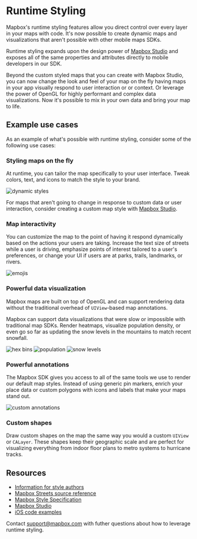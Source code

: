 # Runtime Styling

Mapbox's runtime styling features allow you direct control over every layer in your maps with code. It's now possible to create dynamic maps and visualizations that aren't possible with other mobile maps SDKs.

Runtime styling expands upon the design power of [Mapbox Studio](https://www.mapbox.com/mapbox-studio/) and exposes all of the same properties and attributes directly to mobile developers in our SDK.

Beyond the custom styled maps that you can create with Mapbox Studio, you can now change the look and feel of your map on the fly having maps in your app visually respond to user interaction or or context. Or leverage the power of OpenGL for highly performant and complex data visualizations. Now it's possible to mix in your own data and bring your map to life.

## Example use cases

As an example of what's possible with runtime styling, consider some of the following use cases:

### Styling maps on the fly

At runtime, you can tailor the map specifically to your user interface. Tweak colors, text, and icons to match the style to your brand.

![dynamic styles](img/runtime-styling/DynamicStyles.gif "an example showing dynamic styles")

For maps that aren't going to change in response to custom data or user interaction, consider creating a custom map style with [Mapbox Studio](https://www.mapbox.com/mapbox-studio/).

### Map interactivity

You can customize the map to the point of having it respond dynamically based on the actions your users are taking. Increase the text size of streets while a user is driving, emphasize points of interest tailored to a user's preferences, or change your UI if users are at parks, trails, landmarks, or rivers.

![emojis](img/runtime-styling/Emoji.gif "an example showing emoji interaction")

### Powerful data visualization

Mapbox maps are built on top of OpenGL and can support rendering data without the traditional overhead of `UIView`-based map annotations.

Mapbox can support data visualizations that were slow or impossible with traditional map SDKs. Render heatmaps, visualize population density, or even go so far as updating the snow levels in the mountains to match recent snowfall.

![hex bins](img/runtime-styling/HexBins.gif "an example using hex bins")
![population](img/runtime-styling/Population.gif "an example showing population density")
![snow levels](img/runtime-styling/SnowLevels.gif "an example visualizing snow levels in the mountains")

### Powerful annotations

The Mapbox SDK gives you access to all of the same tools we use to render our default map styles. Instead of using generic pin markers, enrich your place data or custom polygons with icons and labels that make your maps stand out.

![custom annotations](img/runtime-styling/CustomAnnotations.gif "an example showing custom annotations")

### Custom shapes

Draw custom shapes on the map the same way you would a custom `UIView` or `CALayer`. These shapes keep their geographic scale and are perfect for visualizing everything from indoor floor plans to metro systems to hurricane tracks.

## Resources

* [Information for style authors](for-style-authors.html)
* [Mapbox Streets source reference](https://www.mapbox.com/vector-tiles/mapbox-streets-v7/)
* [Mapbox Style Specification](https://www.mapbox.com/mapbox-gl-style-spec/)
* [Mapbox Studio](https://www.mapbox.com/mapbox-studio/)
* [iOS code examples](https://www.mapbox.com/ios-sdk/examples/)

Contact support@mapbox.com with futher questions about how to leverage runtime styling.
